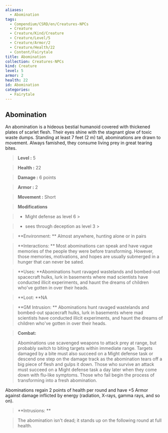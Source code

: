 ```yaml
---
aliases:
  - Abomination
tags:
  - Compendium/CSRD/en/Creatures-NPCs
  - Creature
  - Creature/Kind/Creature
  - Creature/Level/5
  - Creature/Armor/2
  - Creature/Health/22
  - Content/Fairytale
title: Abomination
collection: Creatures-NPCs
kind: Creature
level: 5
armor: 2
health: 22
id: Abomination
categories:
  - Fairytale
---
```

## Abomination    
An abomination is a hideous bestial humanoid covered with thickened plates of scarlet flesh. Their eyes shine with the stagnant glow of toxic waste dumps. Standing at least 7 feet (2 m) tall, abominations are drawn to movement. Always famished, they consume living prey in great tearing bites.    
  
    
> **Level :** 5    
> **Health :** 22    
> **Damage :** 6 points    
> **Armor :** 2    
> **Movement :** Short    
> **Modifications**    
>- Might defense as level 6 >  
>    
>- sees through deception as level 3 >  
>    
> **Environment: ** Almost anywhere, hunting alone or in pairs    
> **Interactions: ** Most abominations can speak and have vague memories of the people they were before transforming. However, those memories, motivations, and hopes are usually submerged in a hunger that can never be sated.    
> **Uses: **Abominations hunt ravaged wastelands and bombed-out spacecraft hulks, lurk in basements where mad scientists have conducted illicit experiments, and haunt the dreams of children who've gotten in over their heads.    
> **Loot: **NA    
> **GM Intrusion: ** Abominations hunt ravaged wastelands and bombed-out spacecraft hulks, lurk in basements where mad scientists have conducted illicit experiments, and haunt the dreams of children who've gotten in over their heads.    
  
> **Combat:**   
> Abominations use scavenged weapons to attack prey at range, but probably switch to biting targets within immediate range. Targets damaged by a bite must also succeed on a Might defense task or descend one step on the damage track as the abomination tears off a big piece of flesh and gulps it down. Those who survive an attack must succeed on a Might defense task a day later when they come down with flu-like symptoms. Those who fail begin the process of transforming into a fresh abomination.  
Abominations regain 2 points of health per round and have +5 Armor against damage inflicted by energy (radiation, X-rays, gamma rays, and so on).    
    
  
> **Intrusions: **   
> The abomination isn't dead; it stands up on the following round at full health.    
